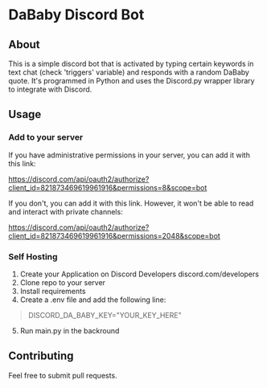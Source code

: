 # DaBaby Discord Bot

## About

This is a simple discord bot that is activated by typing certain keywords in text chat (check 'triggers' variable) and responds with a random DaBaby quote. It's programmed in Python and uses the Discord.py wrapper library to integrate with Discord.


## Usage

### Add to your server

If you have administrative permissions in your server, you can add it with this link:

https://discord.com/api/oauth2/authorize?client_id=821873469619961916&permissions=8&scope=bot


If you don't, you can add it with this link. However, it won't be able to read and interact with private channels:

https://discord.com/api/oauth2/authorize?client_id=821873469619961916&permissions=2048&scope=bot


### Self Hosting

1. Create your Application on Discord Developers discord.com/developers
2. Clone repo to your server
3. Install requirements
4. Create a .env file and add the following line:
> DISCORD_DA_BABY_KEY="YOUR_KEY_HERE"
5. Run main.py in the backround

## Contributing

Feel free to submit pull requests.
